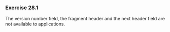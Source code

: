 ### Exercise 28.1

The version number field, the fragment header and the next header field are not available to applications.

